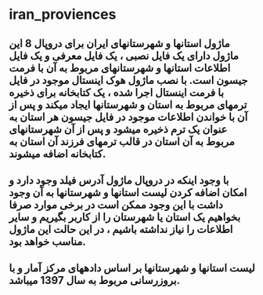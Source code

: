 # iran_proviences
ماژول استانها و شهرستانهای ایران برای دروپال 8
این ماژول دارای یک فایل نصبی ، یک فایل معرفی و یک فایل اطلاعات استانها و شهرستانهای مربوط به آن با فرمت جیسون است.
 با نصب ماژول هوک اینستال موجود در فایل با فرمت اینستال اجرا شده ، یک کتابخانه برای ذخیره ترمهای مربوط به استان و شهرستانها ایجاد میکند و پس از آن با خواندن اطلاعات موجود در فایل جیسون هر استان به عنوان یک ترم ذخیره میشود و پس از آن شهرستانهای مربوط به آن استان در قالب ترمهای فرزند آن استان به کتابخانه اضافه میشوند.
 -----------------------------------
 با وجود اینکه در دروپال ماژول آدرس فیلد وجود دارد و امکان اضافه کردن لیست استانها و شهرستانها به آن وجود داشت با این وجود ممکن است در برخی موارد صرفا بخواهیم یک استان یا شهرستان را از کاربر بگیریم و سایر اطلاعات را نیاز نداشته باشیم ، در این حالت این ماژول مناسب خواهد بود.
 -----------------------------------
 لیست استانها و شهرستانها بر اساس دادههای مرکز آمار و با بروزرسانی مربوط به سال 1397 میباشد.
 -----------------------------------
